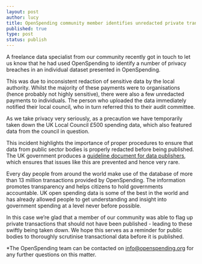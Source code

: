 ```yaml
---
layout: post
author: lucy
title: OpenSpending community member identifies unredacted private transactions in UK local public spending data
published: true
type: post
status: publish
---
```


A freelance data specialist from our community recently got in touch to let us know that he had used OpenSpending to identify a number of privacy breaches in an individual dataset presented in OpenSpending.

This was due to inconsistent redaction of sensitive data by the local authority. Whilst the majority of these payments were to organisations (hence probably not highly sensitive), there were also a few unredacted payments to individuals. The person who uploaded the data immediately notified their local council, who in turn referred this to their audit committee.

As we take privacy very seriously, as a precaution we have temporarily taken down the UK Local Council £500 spending data, which also featured data from the council in question. 

This incident highlights the importance of proper procedures to ensure that data from public sector bodies is properly redacted before being published. The UK government produces a [guideline document for data publishers](http://data.gov.uk/blog/local-spending-data-guidance), which ensures that issues like this are prevented and hence very rare.

Every day people from around the world make use of the database of more than 13 million transactions provided by OpenSpending. The information promotes transparency and helps citizens to hold governments accountable. UK open spending data is some of the best in the world and has already allowed people to get understanding and insight into government spending at a level never before possible.

In this case we’re glad that a member of our community was able to flag up private transactions that should not have been published - leading to these swiftly being taken down. We hope this serves as a reminder for public bodies to thoroughly scrutinise transactional data before it is published.

*The OpenSpending team can be contacted on info@openspending.org for any further questions on this matter.